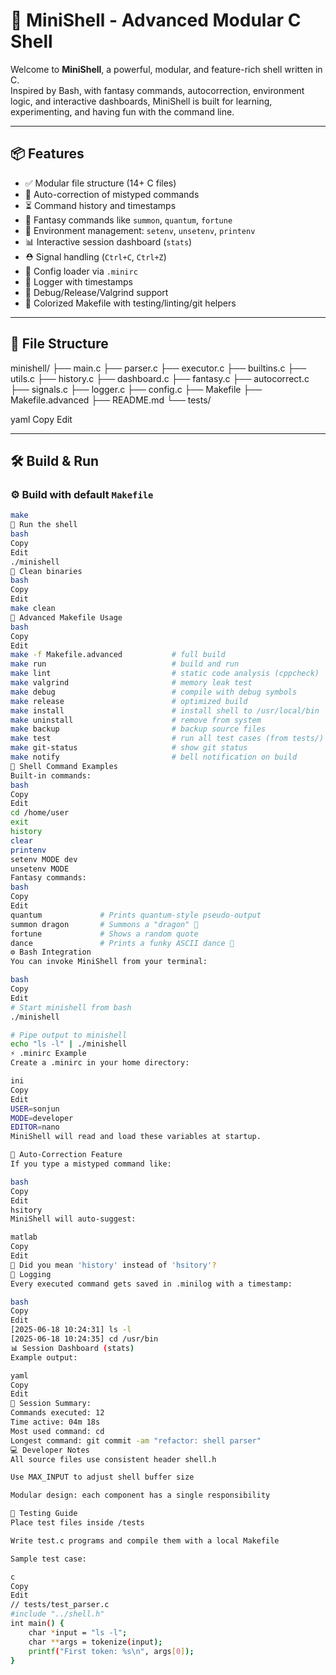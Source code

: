 # 🐚 MiniShell - Advanced Modular C Shell

Welcome to **MiniShell**, a powerful, modular, and feature-rich shell written in C.  
Inspired by Bash, with fantasy commands, autocorrection, environment logic, and interactive dashboards, MiniShell is built for learning, experimenting, and having fun with the command line.

---

## 📦 Features

- ✅ Modular file structure (14+ C files)
- 🎯 Auto-correction of mistyped commands
- ⏳ Command history and timestamps
- 🧙 Fantasy commands like `summon`, `quantum`, `fortune`
- 🧠 Environment management: `setenv`, `unsetenv`, `printenv`
- 📊 Interactive session dashboard (`stats`)
- ⛑️ Signal handling (`Ctrl+C`, `Ctrl+Z`)
- 📁 Config loader via `.minirc`
- 📜 Logger with timestamps
- 🔧 Debug/Release/Valgrind support
- 🎨 Colorized Makefile with testing/linting/git helpers

---

## 📁 File Structure

minishell/
├── main.c
├── parser.c
├── executor.c
├── builtins.c
├── utils.c
├── history.c
├── dashboard.c
├── fantasy.c
├── autocorrect.c
├── signals.c
├── logger.c
├── config.c
├── Makefile
├── Makefile.advanced
├── README.md
└── tests/

yaml
Copy
Edit

---

## 🛠️ Build & Run

### ⚙️ Build with default `Makefile`
```bash
make
🚀 Run the shell
bash
Copy
Edit
./minishell
🧹 Clean binaries
bash
Copy
Edit
make clean
🧪 Advanced Makefile Usage
bash
Copy
Edit
make -f Makefile.advanced           # full build
make run                            # build and run
make lint                           # static code analysis (cppcheck)
make valgrind                       # memory leak test
make debug                          # compile with debug symbols
make release                        # optimized build
make install                        # install shell to /usr/local/bin
make uninstall                      # remove from system
make backup                         # backup source files
make test                           # run all test cases (from tests/)
make git-status                     # show git status
make notify                         # bell notification on build
🐚 Shell Command Examples
Built-in commands:
bash
Copy
Edit
cd /home/user
exit
history
clear
printenv
setenv MODE dev
unsetenv MODE
Fantasy commands:
bash
Copy
Edit
quantum             # Prints quantum-style pseudo-output
summon dragon       # Summons a "dragon" 🐉
fortune             # Shows a random quote
dance               # Prints a funky ASCII dance 💃
⚙️ Bash Integration
You can invoke MiniShell from your terminal:

bash
Copy
Edit
# Start minishell from bash
./minishell

# Pipe output to minishell
echo "ls -l" | ./minishell
⚡ .minirc Example
Create a .minirc in your home directory:

ini
Copy
Edit
USER=sonjun
MODE=developer
EDITOR=nano
MiniShell will read and load these variables at startup.

🧩 Auto-Correction Feature
If you type a mistyped command like:

bash
Copy
Edit
hsitory
MiniShell will auto-suggest:

matlab
Copy
Edit
🤖 Did you mean 'history' instead of 'hsitory'?
📜 Logging
Every executed command gets saved in .minilog with a timestamp:

bash
Copy
Edit
[2025-06-18 10:24:31] ls -l
[2025-06-18 10:24:35] cd /usr/bin
📊 Session Dashboard (stats)
Example output:

yaml
Copy
Edit
🧠 Session Summary:
Commands executed: 12
Time active: 04m 18s
Most used command: cd
Longest command: git commit -am "refactor: shell parser"
💻 Developer Notes
All source files use consistent header shell.h

Use MAX_INPUT to adjust shell buffer size

Modular design: each component has a single responsibility

🧪 Testing Guide
Place test files inside /tests

Write test.c programs and compile them with a local Makefile

Sample test case:

c
Copy
Edit
// tests/test_parser.c
#include "../shell.h"
int main() {
    char *input = "ls -l";
    char **args = tokenize(input);
    printf("First token: %s\n", args[0]);
}
